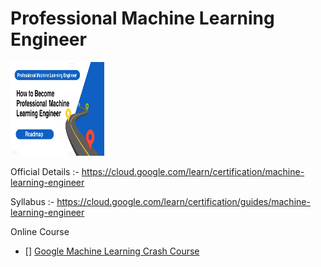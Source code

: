 # Professional Machine Learning Engineer 

<img src="/Professional ML Engineer /Section 1: Architecting low-code ML solutions/How to Become  Professional Machine Learning Engineer.png" alt="Alt text" title="Optional title" width="150" height="150"/>

Official Details :- https://cloud.google.com/learn/certification/machine-learning-engineer

Syllabus :- https://cloud.google.com/learn/certification/guides/machine-learning-engineer

Online Course
- [] [Google Machine Learning Crash Course](https://developers.google.com/machine-learning/crash-course/ml-intro)
